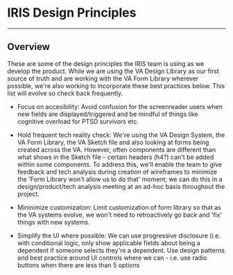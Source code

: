 
# IRIS Design Principles
---

## Overview
These are some of the design principles the IRIS team is using as we develop the product.  While we are using the VA Design Library as our first source of truth and are working with the VA Form Library wherever possible, we're also working to incorporate these best practices below.  This list will evolve so check back frequently.

* Focus on accesibility: Avoid confusion for the screenreader users when new fields are displayed/triggered and be mindful of things like cognitive overload for PTSD survivors etc.

* Hold frequent tech reality check: We're using the VA Design System, the VA Form Library, the VA Sketch file and also looking at forms being created across the VA.  However, often components are different than what shows in the Sketch file - certain headers (h4?) can't be added within some components.  To address this, we'll enable the team to give feedback and tech analysis during creation of wireframes to minimize the 'Form Library won't allow us to do that' moment; we can do this in a design/product/tech analysis meeting at an ad-hoc basis throughout the project.

* Mininimize customization: Limit customization of form library so that as the VA systems evolve, we won't need to retroactively go back and 'fix' things with new systems.

* Simplify the UI where possible: We can use progressive disclosure (i.e. with conditional logic, only show applicable fields about being a dependent if someone selects they're a dependent.  Use design patterns and best practice around UI controls where we can - i.e. use radio buttons when there are less than 5 options
